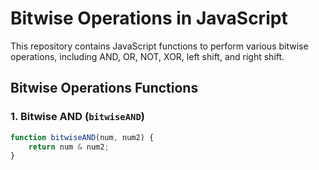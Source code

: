 # Bitwise Operations in JavaScript

This repository contains JavaScript functions to perform various bitwise operations, including AND, OR, NOT, XOR, left shift, and right shift.

## Bitwise Operations Functions

### 1. Bitwise AND (`bitwiseAND`)

```javascript
function bitwiseAND(num, num2) {
    return num & num2;
}
